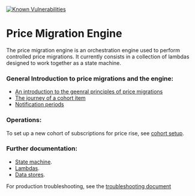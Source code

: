 [![Known Vulnerabilities](https://snyk.io/test/github/guardian/price-migration-engine/badge.svg?targetFile=build.sbt)](https://snyk.io/test/github/guardian/price-migration-engine?targetFile=build.sbt)

# Price Migration Engine

The price migration engine is an orchestration engine used to perform controlled price migrations. It currently consists in a collection of lambdas designed to work together as a state machine.

### General Introduction to price migrations and the engine:

- [An introduction to the geenral principles of price migrations](docs/price-migrations-from-first-principles.md)
- [The journey of a cohort item](docs/the-journey-of-a-cohort-item.md)
- [Notification periods](docs/notification-periods.md)

### Operations:

To set up a new cohort of subscriptions for price rise, see [cohort setup](docs/cohort-setup.md).

### Further documentation:

* [State machine](stateMachine/README.md).
* [Lambdas](lambda/README.md).
* [Data stores](dynamoDb/README.md).

For production troubleshooting, see the [troubleshooting document](docs/troubleshooting.md)
